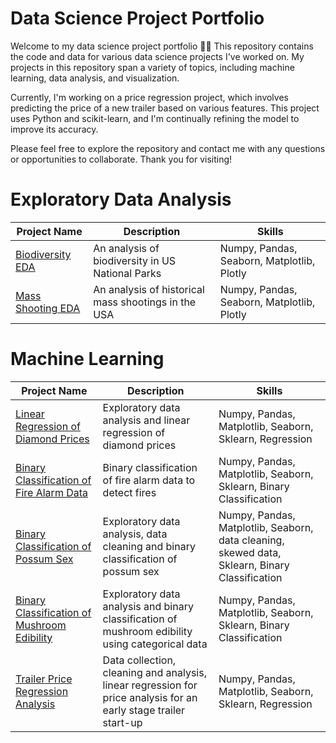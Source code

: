 
# Data Science Project Portfolio



Welcome to my data science project portfolio 👨‍💻 This repository contains the code and data for various data science projects I've worked on. My projects in this repository span a variety of topics, including machine learning, data analysis, and visualization.

Currently, I'm working on a price regression project, which involves predicting the price of a new trailer based on various features. This project uses Python and scikit-learn, and I'm continually refining the model to improve its accuracy.

Please feel free to explore the repository and contact me with any questions or opportunities to collaborate. Thank you for visiting!

# Exploratory Data Analysis 
| Project Name                                                                                                                            | Description | Skills |
|-----------------------------------------------------------------------------------------------------------------------------------------|-------------|--------|
| [Biodiversity EDA](https://github.com/blue-quark/data_science_projects/blob/main/biodiversity-data-exploration-and-visualization.ipynb) | An analysis of biodiversity in US National Parks | Numpy, Pandas, Seaborn, Matplotlib, Plotly|
| [Mass Shooting EDA](https://github.com/blue-quark/data_science_projects/blob/main/mass-shooting-data-exploration.ipynb)                 | An analysis of historical mass shootings in the USA | Numpy, Pandas, Seaborn, Matplotlib, Plotly|


# Machine Learning
| Project Name                                                                                                                                               | Description                                                                                      | Skills                                                                                         |
|------------------------------------------------------------------------------------------------------------------------------------------------------------|--------------------------------------------------------------------------------------------------|------------------------------------------------------------------------------------------------|
| [Linear Regression of Diamond Prices](https://github.com/blue-quark/data_science_projects/blob/main/diamond-price-regression.ipynb)                        | Exploratory data analysis and linear regression of diamond prices                                | Numpy, Pandas, Matplotlib, Seaborn, Sklearn, Regression                                        |
| [Binary Classification of Fire Alarm Data](https://github.com/blue-quark/data_science_projects/blob/main/modeling-of-fire-alarm-data.ipynb)                | Binary classification of fire alarm data to detect fires                                         | Numpy, Pandas, Matplotlib, Seaborn, Sklearn, Binary Classification                             |
| [Binary Classification of Possum Sex](https://github.com/blue-quark/data_science_projects/blob/main/possum-eda-data-cleaning-and-sex-classification.ipynb) | Exploratory data analysis, data cleaning and binary classification of possum sex                 | Numpy, Pandas, Matplotlib, Seaborn, data cleaning, skewed data, Sklearn, Binary Classification |
| [Binary Classification of Mushroom Edibility](https://github.com/blue-quark/data_science_projects/blob/main/mushroom-classification.ipynb)                 | Exploratory data analysis and binary classification of mushroom edibility using categorical data | Numpy, Pandas, Matplotlib, Seaborn, Sklearn, Binary Classification                             |
| [Trailer Price Regression Analysis](https://github.com/blue-quark/trailer_price_regression/) | Data collection, cleaning and analysis, linear regression for price analysis for an early stage trailer start-up | Numpy, Pandas, Matplotlib, Seaborn, Sklearn, Regression                                        |
 
